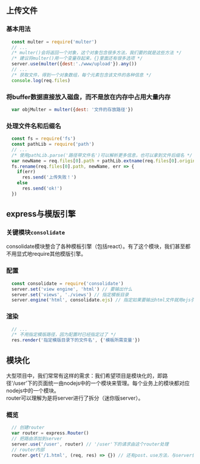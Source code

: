 ## 上传文件
### 基本用法
```js
  const multer = require('multer')
  // ...
  /* multer()会将返回一个对象，这个对象包含很多方法，我们要的就是这些方法 */
  /* 建议将multer()用一个变量存起来，{}里面还有很多选项 */
  server.use(multer({dest:'./www/upload'}).any())
  // ...
  /* 获取文件，得到一个对象数组，每个元素包含该文件的各种信息 */
  console.log(req.files)

```
### 将buffer数据直接放入磁盘，而不是放在内存中占用大量内存
```js
  var objMulter = multer({dest: '文件的存放路径'})
```
### 处理文件名和后缀名
```js
  const fs = require('fs')
  const pathLib = require('path')
  // ...
  /* 使用pathLib.parse('路径带文件名')可以解析更多信息，也可以拿到文件后缀名 */
  var newName = req.files[0].path + pathLib.extname(req.files[0].originalname)
  fs.rename(req.files[0].path, newName, err => {
    if(err)
      res.send('上传失败！')
    else
      res.send('ok!')
  })
```

## express与模版引擎
### 关键模块`consolidate`
consolidate模块整合了各种模板引擎（包括react）。有了这个模块，我们甚至都不用显式地require其他模版引擎。
### 配置
```js
  const consolidate = require('consolidate')
  server.set('view engine', 'html') // 要输出什么
  server.set('views', './views') // 指定模板目录
  server.engine('html', consolidate.ejs) // 指定如果要输出html文件就用ejs引擎
```
### 渲染
```js
  // ...
  /* 不用指定模版路径，因为配置时已经指定过了 */
  res.render('指定模版目录下的文件名', {'模板所需变量'})
```

## 模块化
大型项目中，我们常常有这样的需求：我们希望项目是模块化的，即路径'/user'下的页面统一由nodejs中的一个模块来管理。每个业务上的模块都对应nodejs中的一个模块。  
router可以理解为是将server进行了拆分（迷你版server）。
### 概览
```js
  // 创建router
  var router = express.Router()
  // 把路由添加到server
  server.use('/user', router) // '/user'下的请求由这个router处理
  // router内部
  router.get('/1.html', (req, res) => {}) // 还有post、use方法，与server保持一致
```
